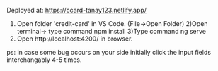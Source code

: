 Deployed at: https://ccard-tanay123.netlify.app/


1) Open folder 'credit-card' in VS Code. (File->Open Folder) 
2)Open terminal-> type command npm install
3)Type command ng serve
4) Open http://localhost:4200/ in browser.


ps: in case some bug occurs on your side initially click the input fields interchangably 4-5 times.  
